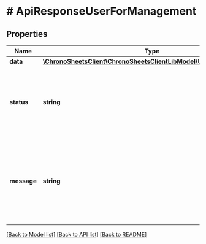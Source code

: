 # # ApiResponseUserForManagement

## Properties

Name | Type | Description | Notes
------------ | ------------- | ------------- | -------------
**data** | [**\ChronoSheetsClient\ChronoSheetsClientLibModel\UserForManagement**](UserForManagement.md) |  | [optional]
**status** | **string** | The API response status. Indicates if the request was successful, failed or was unauthorised. | [optional]
**message** | **string** | A message to accompany the response status.  If the Status is failed, this message will hint why it failed and what you need to do. | [optional]

[[Back to Model list]](../../README.md#models) [[Back to API list]](../../README.md#endpoints) [[Back to README]](../../README.md)
